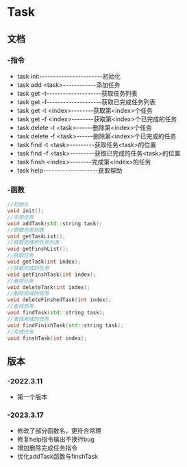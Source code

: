 # Task
## 文档
### -指令
- task init-----------------------初始化
- task add \<task>------------添加任务
- task get -t--------------------获取任务列表
- task get -f--------------------获取已完成任务列表
- task get -t \<index>--------获取第\<index>个任务
- task get -f \<index>--------获取第\<index>个已完成的任务
- task delete -t \<task>------删除第\<index>个任务
- task delete -f \<task>------删除第\<index>个已完成的任务
- task find -t \<task>---------获取任务\<task>的位置
- task find -f \<task>---------获取已完成的任务\<task>的位置
- task finsh \<index>--------完成第\<index>的任务
- task help--------------------获取帮助
### -函数
```c++
//初始化
void init();
//添加任务
void addTask(std::string task);
//获取任务列表
void getTaskList();
//获取完成的任务列表
void getFinshList();
//获取任务
void getTask(int index); 
//获取完成的任务
void getFinshTask(int index); 
//删除任务
void deleteTask(int index); 
//删除完成的任务
void deleteFinshedTask(int index);
//查找任务
void findTask(std::string task); 
//查找完成的任务
void findFinishTask(std::string task);
//完成任务
void finshTask(int index); 
```
## 版本
### -2022.3.11
- 第一个版本
### -2023.3.17
- 修改了部分函数名，更符合常理
- 修复help指令输出不换行bug
- 增加删除完成任务指令
- 优化addTask函数与finshTask